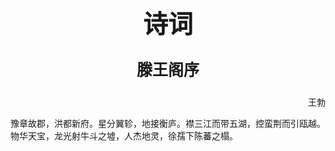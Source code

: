 <h1 style="text-align: center;font-size: 40px; font-family: '楷体';">诗词</h1>



<p style="font-size: 25px; font-weight: bold; text-align: center;">滕王阁序</p>

<p style="text-align: right;">王勃</p>

豫章故郡，洪都新府。星分翼轸，地接衡庐。襟三江而带五湖，控蛮荆而引瓯越。物华天宝，龙光射牛斗之墟，人杰地灵，徐孺下陈蕃之榻。

